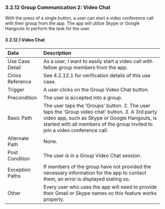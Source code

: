 ### 3.2.12 Group Communication 2: Video Chat

With the press of a single button, a user can start a video conference call with their group from the app. The app will utilize Skype or Google Hangouts to perform the task for the user.

#### 3.2.12.1 Video Chat

| Data          | Description |
|:--------------| :--------------|
|Use Case Detail| As a user, I want to easily start a video call with fellow group members from the app. |
|Cross Reference | See 4.2.12.1 for verification details of this use case.| 
|Trigger        | A user clicks on the Group Video Chat button. |
|Precondition   | The user is accepted into a group. |
|Basic Path	    | The user taps the 'Groups' button. 2. The user taps the 'Group video chat' button. 3. A 3rd party video app, such as Skype or Google Hangouts, is started with all members of the group invited to join a video conference call. |
|Alternate Path | None.|
|Post Condition	| The user is in a Group Video Chat session.|
|Exception Paths| If members of the group have not provided the necessary information for the app to contact them, an error is displayed stating so. |
|Other		      | Every user who uses the app will need to provide their Gmail or Skype names so this feature works properly. |



